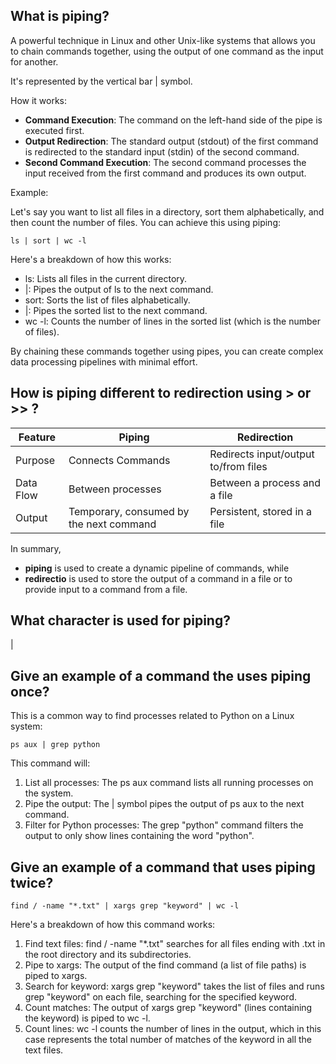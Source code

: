 
## What is piping?

A powerful technique in Linux and other Unix-like systems that allows you to chain commands together, using the output of one command as the input for another. 

It's represented by the vertical bar | symbol.

How it works:

- **Command Execution**: The command on the left-hand side of the pipe is executed first.   
- **Output Redirection**: The standard output (stdout) of the first command is redirected to the standard input (stdin) of the second command.   
- **Second Command Execution**: The second command processes the input received from the first command and produces its own output.


Example:

Let's say you want to list all files in a directory, sort them alphabetically, and then count the number of files. You can achieve this using piping:

```
ls | sort | wc -l
```

Here's a breakdown of how this works:

- ls: Lists all files in the current directory.
- |: Pipes the output of ls to the next command.
- sort: Sorts the list of files alphabetically.
- |: Pipes the sorted list to the next command.
- wc -l: Counts the number of lines in the sorted list (which is the number of files).
  
By chaining these commands together using pipes, you can create complex data processing pipelines with minimal effort.   


## How is piping different to redirection using > or >> ?

| Feature   | Piping    | Redirection   |
|-----------|-----------|---------------|
| Purpose   | Connects Commands | Redirects input/output to/from files  |
| Data Flow | Between processes | Between a process and a file  |
|Output | Temporary, consumed by the next command   | Persistent, stored in a file  |


In summary, 
- **piping** is used to create a dynamic pipeline of commands, while 
- **redirectio** is used to store the output of a command in a file or to provide input to a command from a file.


## What character is used for piping?

|


## Give an example of a command the uses piping once?

This is a common way to find processes related to Python on a Linux system:
```
ps aux | grep python
```
This command will:

1. List all processes: The ps aux command lists all running processes on the system.
2. Pipe the output: The | symbol pipes the output of ps aux to the next command.
3. Filter for Python processes: The grep "python" command filters the output to only show lines containing the word "python".



## Give an example of a command that uses piping twice?

```
find / -name "*.txt" | xargs grep "keyword" | wc -l
```
Here's a breakdown of how this command works:

1. Find text files: find / -name "*.txt" searches for all files ending with .txt in the root directory and its subdirectories.
2. Pipe to xargs: The output of the find command (a list of file paths) is piped to xargs.
3. Search for keyword: xargs grep "keyword" takes the list of files and runs grep "keyword" on each file, searching for the specified keyword.
4. Count matches: The output of xargs grep "keyword" (lines containing the keyword) is piped to wc -l.
5. Count lines: wc -l counts the number of lines in the output, which in this case represents the total number of matches of the keyword in all the text files.